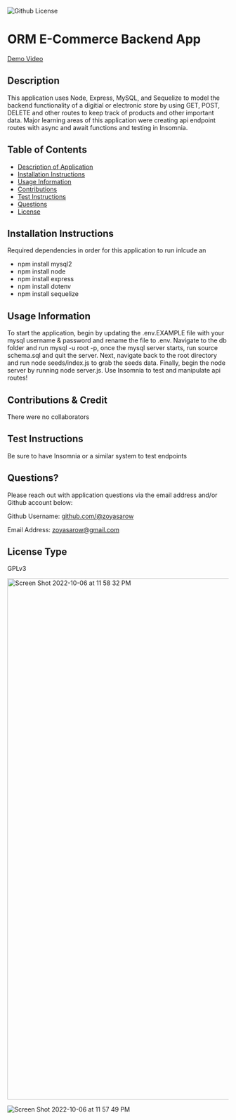 
![Github License](https://img.shields.io/badge/License-GPLv3-yellow.svg)

# ORM E-Commerce Backend App

[Demo Video](https://drive.google.com/file/d/1pI8bk--Tu2W2Fjeu77a8Yo14LsVEKhJu/view?usp=sharing)

## Description 
This application uses Node, Express, MySQL, and Sequelize to model the backend functionality of a digitial or electronic store by using GET, POST, DELETE and other routes to keep track of products and other important data.
Major learning areas of this application were creating api endpoint routes with async and await functions and testing in Insomnia.

## Table of Contents
* [Description of Application](#description)
* [Installation Instructions](#installation-instructions)
* [Usage Information](#usage-information)
* [Contributions](#contributions)
* [Test Instructions](#test-instructions)
* [Questions](#questions)
* [License](#license)
      
## Installation Instructions 
Required dependencies in order for this application to run inlcude an
* npm install mysql2
* npm install node
* npm install express
* npm install dotenv
* npm install sequelize
      
## Usage Information 
To start the application, begin by updating the .env.EXAMPLE file with your mysql username & password and rename the file to .env. 
Navigate to the db folder and run mysql -u root -p, once the mysql server starts, run source schema.sql and quit the server. Next, navigate back to the root directory and run node seeds/index.js to grab the seeds data. Finally, begin the node server by running node server.js. Use Insomnia to test and manipulate api routes! 
        
## Contributions & Credit 
There were no collaborators 
      
## Test Instructions
Be sure to have Insomnia or a similar system to test endpoints
     
## Questions?
Please reach out with application questions via the email address and/or Github account below:

Github Username: [github.com/@zoyasarow](https://github.com/@zoyasarow)

Email Address: zoyasarow@gmail.com
      
## License Type
GPLv3 

<img width="1186" alt="Screen Shot 2022-10-06 at 11 58 32 PM" src="https://user-images.githubusercontent.com/101853202/194479645-e981139a-4f68-47ad-9f8e-6fa7bd14b89e.png">

![Screen Shot 2022-10-06 at 11 57 49 PM](https://user-images.githubusercontent.com/101853202/194479657-6596e696-07d2-429d-8449-83038833edf5.png)

